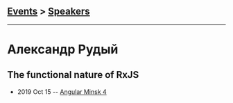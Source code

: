 ## [Events](../README.md) > [Speakers](../speakers.md)
---

# Александр Рудый

## The functional nature of RxJS
- 2019 Oct 15 -- [Angular Minsk 4](https://youtu.be/qOl8WKpdRlI)    
